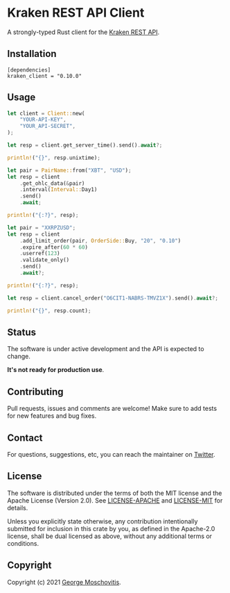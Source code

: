 # Kraken REST API Client

A strongly-typed Rust client for the [Kraken REST API](https://www.kraken.com/features/api).

## Installation

```
[dependencies]
kraken_client = "0.10.0"
```

## Usage

```rust
let client = Client::new(
    "YOUR-API-KEY",
    "YOUR_API-SECRET",
);

let resp = client.get_server_time().send().await?;

println!("{}", resp.unixtime);

let pair = PairName::from("XBT", "USD");
let resp = client
    .get_ohlc_data(&pair)
    .interval(Interval::Day1)
    .send()
    .await;

println!("{:?}", resp);

let pair = "XXRPZUSD";
let resp = client
    .add_limit_order(pair, OrderSide::Buy, "20", "0.10")
    .expire_after(60 * 60)
    .userref(123)
    .validate_only()
    .send()
    .await?;

println!("{:?}", resp);

let resp = client.cancel_order("O6CIT1-NABRS-TMVZ1X").send().await?;

println!("{}", resp.count);
```

## Status

The software is under active development and the API is expected to change.

**It's not ready for production use**.

## Contributing

Pull requests, issues and comments are welcome! Make sure to add tests for new features and bug fixes.

## Contact

For questions, suggestions, etc, you can reach the maintainer on [Twitter](https://twitter.com/gmosx).

## License

The software is distributed under the terms of both the MIT license and the Apache License (Version 2.0). See [LICENSE-APACHE](LICENSE-APACHE) and [LICENSE-MIT](LICENSE-MIT) for details.

Unless you explicitly state otherwise, any contribution intentionally submitted for inclusion in this crate by you, as defined in the Apache-2.0 license, shall be dual licensed as above, without any additional terms or conditions.

## Copyright

Copyright (c) 2021 [George Moschovitis](https://gmosx.ninja).
